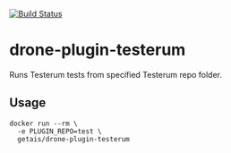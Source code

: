 [![Build Status](https://drone.getais.cloud/api/badges/tomasliumparas/drone-plugin-testerum/status.svg)](https://drone.getais.cloud/tomasliumparas/drone-plugin-testerum)

# drone-plugin-testerum

Runs Testerum tests from specified Testerum repo folder.
## Usage

```
docker run --rm \
  -e PLUGIN_REPO=test \
  getais/drone-plugin-testerum
```
